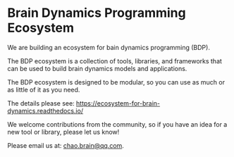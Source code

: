 # Brain Dynamics Programming Ecosystem

We are building an ecosystem for bain dynamics programming (BDP).

The BDP ecosystem is a collection of tools, libraries, and frameworks that can be used to build brain dynamics models and applications.

The BDP ecosystem is designed to be modular, so you can use as much or as little of it as you need.

The details please see: https://ecosystem-for-brain-dynamics.readthedocs.io/

We welcome contributions from the community, so if you have an idea for a new tool or library, please let us know!

Please email us at: <chao.brain@qq.com>.


